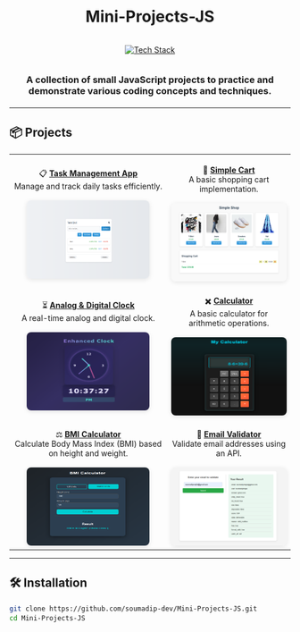 <h1 align="center">
  <br>
  Mini-Projects-JS
  <br>
</h1>

<div align="center">
  <a href="https://github.com/kavindu-dilshan">
    <img src="https://skillicons.dev/icons?i=html,css,js,github" alt="Tech Stack" width="215" style="padding: 15px 0;">
  </a>
</div>

<h3 align="center" style="margin: 20px 0;">
  A collection of small JavaScript projects to practice and demonstrate various coding concepts and techniques.
</h3>

---

## 📦 Projects

<div align="center">

|                                                                                                                                                                                                                                                                                                                                                                                                                                             |                                                                                                                                                                                                                                                                                                                                                                                                                    |
| :-----------------------------------------------------------------------------------------------------------------------------------------------------------------------------------------------------------------------------------------------------------------------------------------------------------------------------------------------------------------------------------------------------------------------------------------: | :----------------------------------------------------------------------------------------------------------------------------------------------------------------------------------------------------------------------------------------------------------------------------------------------------------------------------------------------------------------------------------------------------------------: |
|      <div align="center"><br>📋 **[Task Management App](https://github.com/soumadip-dev/Mini-Projects-JS/tree/main/Task_Management_app)**<br>Manage and track daily tasks efficiently.<br><br><img src="https://github.com/soumadip-dev/Mini-Projects-JS/blob/main/Task_Management_app/SS_LIGHT_TODO.png" width="220" height="140" style="border-radius: 8px; box-shadow: 0 2px 8px rgba(0,0,0,0.1);"></div>       |                    <div align="center"><br>🛒 **[Simple Cart](https://github.com/soumadip-dev/Mini-Projects-JS/tree/main/Simple_Cart)**<br>A basic shopping cart implementation.<br><br><img src="https://github.com/soumadip-dev/Mini-Projects-JS/blob/main/Simple_Cart/SS_Simple_Cart.png" width="220" height="140" style="border-radius: 8px; box-shadow: 0 2px 8px rgba(0,0,0,0.1);"></div>                    |
| <div align="center"><br>⏳ **[Analog & Digital Clock](https://github.com/soumadip-dev/Mini-Projects-JS/tree/main/Analog_Digital_Clock)**<br>A real-time analog and digital clock.<br><br><img src="https://github.com/soumadip-dev/Mini-Projects-JS/blob/main/Analog_Digital_Clock/SS_Analog_Digital_Clock.png" width="220" height="140" style="border-radius: 8px; box-shadow: 0 2px 8px rgba(0,0,0,0.1);"></div> | <div align="center"><br>✖️ **[Calculator](https://github.com/soumadip-dev/Mini-Projects-JS/tree/main/Calculator)**<br>A basic calculator for arithmetic operations.<br><br><img src="https://github.com/soumadip-dev/Mini-Projects-JS/blob/main/Calculator/SS_Calculator.png" width="220" height="140" style="border-radius: 8px; box-shadow: 0 2px 8px rgba(0,0,0,0.1);"></div>                  |
|     <div align="center"><br>⚖️ **[BMI Calculator](https://github.com/soumadip-dev/Mini-Projects-JS/tree/main/BMI_Calculator)**<br>Calculate Body Mass Index (BMI) based on height and weight.<br><br><img src="https://github.com/soumadip-dev/Mini-Projects-JS/blob/main/BMI_Calculator/SS_BMI_Calculator.png" width="220" height="140" style="border-radius: 8px; box-shadow: 0 2px 8px rgba(0,0,0,0.1);"></div>     | <div align="center"><br>📝 **[Email Validator](https://github.com/soumadip-dev/Mini-Projects-JS/tree/main/Email_Validator)**<br>Validate email addresses using an API.<br><br><img src="https://github.com/soumadip-dev/Mini-Projects-JS/blob/main/Email_Validator/SS_Email_Validator.png" width="220" height="140" style="border-radius: 8px; box-shadow: 0 2px 8px rgba(0,0,0,0.1);"></div>                 |

</div>

---

## 🛠️ Installation

```bash
git clone https://github.com/soumadip-dev/Mini-Projects-JS.git
cd Mini-Projects-JS
